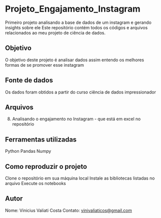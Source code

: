 # Projeto_Engajamento_Instagram
Primeiro projeto analisando a base de dados de um instagram e gerando insights sobre ele
Este repositório contém todos os códigos e arquivos relacionados ao meu projeto de ciência de dados.

## Objetivo
O objetivo deste projeto é analisar dados assim entendo os melhores formas de se promover esse instagram

## Fonte de dados
Os dados foram obtidos a partir do curso ciência de dados impressionador

## Arquivos
08. Analisando o engajamento no Instagram - que está em excel no repositório

## Ferramentas utilizadas
Python
Pandas
Numpy

## Como reproduzir o projeto
Clone o repositório em sua máquina local
Instale as bibliotecas listadas no arquivo
Execute os notebooks

## Autor
Nome: Vinicius Valiati Costa
Contato: vinivaliaticos@gmail.com

